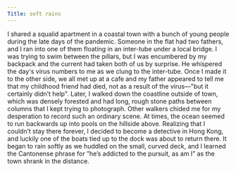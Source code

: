 ```yaml
---
Title: soft rains
---
```

I shared a squalid apartment in a coastal town with a bunch of young people during the late days of the pandemic. Someone in the flat had two fathers, and I ran into one of them floating in an inter-tube under a local bridge. I was trying to swim between the pillars, but I was encumbered by my backpack and the current had taken both of us by surprise. He whispered the day's virus numbers to me as we clung to the inter-tube. Once I made it to the other side, we all met up at a cafe and my father appeared to tell me that my childhood friend had died, not as a result of the virus—"but it certainly didn’t help". Later, I walked down the coastline outside of town, which was densely forested and had long, rough stone paths between columns that I kept trying to photograph. Other walkers chided me for my desperation to record such an ordinary scene. At times, the ocean seemed to run backwards up into pools on the hillside above. Realizing that I couldn’t stay there forever, I decided to become a detective in Hong Kong, and luckily one of the boats tied up to the dock was about to return there. It began to rain softly as we huddled on the small, curved deck, and I learned the Cantonense phrase for ”he’s addicted to the pursuit, as am I” as the town shrank in the distance. 



